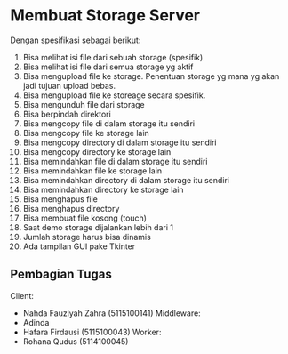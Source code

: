 # Membuat Storage Server

Dengan spesifikasi sebagai berikut:
1. Bisa melihat isi file dari sebuah storage (spesifik)
2. Bisa melihat isi file dari semua storage yg aktif
3. Bisa mengupload file ke storage. Penentuan storage yg mana yg akan jadi tujuan upload bebas.
4. Bisa mengupload file ke storeage secara spesifik.
5. Bisa mengunduh file dari storage
6. Bisa berpindah direktori
7. Bisa mengcopy file di dalam storage itu sendiri
8. Bisa mengcopy file ke storage lain
9. Bisa mengcopy directory di dalam storage itu sendiri
10. Bisa mengcopy directory ke storage lain
11. Bisa memindahkan file di dalam storage itu sendiri
12. Bisa memindahkan file ke storage lain
13. Bisa memindahkan directory di dalam storage itu sendiri
14. Bisa memindahkan directory ke storage lain
15. Bisa menghapus file
16. Bisa menghapus directory
17. Bisa membuat file kosong (touch)
18. Saat demo storage dijalankan lebih dari 1 
19. Jumlah storage harus bisa dinamis
20. Ada tampilan GUI pake Tkinter


## Pembagian Tugas
Client:
- Nahda Fauziyah Zahra (5115100141)
Middleware:
- Adinda
- Hafara Firdausi (5115100043)
Worker:
- Rohana Qudus (5114100045)

